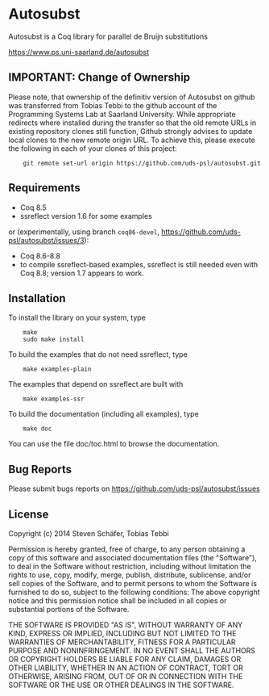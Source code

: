 # Autosubst

Autosubst is a Coq library for parallel de Bruijn substitutions

https://www.ps.uni-saarland.de/autosubst

## IMPORTANT: Change of Ownership

Please note, that ownership of the definitiv version of Autosubst on github was transferred from Tobias Tebbi to the github account of the Programming Systems Lab at Saarland University. While appropriate redirects where installed during the transfer so that the old remote URLs in existing repository clones still function, Github strongly advises to update local clones to the new remote origin URL. To achieve this, please execute the following in each of your clones of this project:
```
    git remote set-url origin https://github.com/uds-psl/autosubst.git
```


## Requirements

- Coq 8.5
- ssreflect version 1.6 for some examples

or (experimentally, using branch `coq86-devel`, https://github.com/uds-psl/autosubst/issues/3):
- Coq 8.6-8.8
- to compile ssreflect-based examples, ssreflect is still needed even with Coq 8.8; version 1.7 appears to work.

## Installation

To install the library on your system, type
```
    make
    sudo make install
```

To build the examples that do not need ssreflect, type
```
    make examples-plain
```

The examples that depend on ssreflect are built with
```
    make examples-ssr
```

To build the documentation (including all examples), type
```
    make doc
```

You can use the file doc/toc.html to browse the documentation.



## Bug Reports

Please submit bugs reports on https://github.com/uds-psl/autosubst/issues



## License

Copyright (c) 2014 Steven Schäfer, Tobias Tebbi

Permission is hereby granted, free of charge, to any person obtaining
a copy of this software and associated documentation files (the
"Software"), to deal in the Software without restriction, including
without limitation the rights to use, copy, modify, merge, publish,
distribute, sublicense, and/or sell copies of the Software, and to
permit persons to whom the Software is furnished to do so, subject to
the following conditions: The above copyright notice and this
permission notice shall be included in all copies or substantial
portions of the Software.

THE SOFTWARE IS PROVIDED "AS IS", WITHOUT WARRANTY OF ANY KIND,
EXPRESS OR IMPLIED, INCLUDING BUT NOT LIMITED TO THE WARRANTIES OF
MERCHANTABILITY, FITNESS FOR A PARTICULAR PURPOSE AND
NONINFRINGEMENT. IN NO EVENT SHALL THE AUTHORS OR COPYRIGHT HOLDERS BE
LIABLE FOR ANY CLAIM, DAMAGES OR OTHER LIABILITY, WHETHER IN AN ACTION
OF CONTRACT, TORT OR OTHERWISE, ARISING FROM, OUT OF OR IN CONNECTION
WITH THE SOFTWARE OR THE USE OR OTHER DEALINGS IN THE SOFTWARE.
